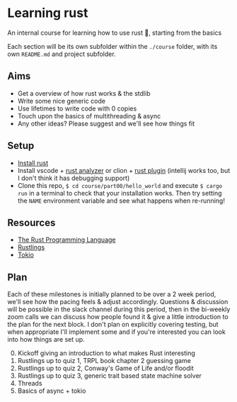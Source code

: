 # Learning rust

An internal course for learning how to use rust 🦀, starting from the basics

Each section will be its own subfolder within the `./course` folder, with its own `README.md` and project subfolder.

## Aims

- Get a overview of how rust works & the stdlib
- Write some nice generic code
- Use lifetimes to write code with 0 copies
- Touch upon the basics of multithreading & async
- Any other ideas? Please suggest and we'll see how things fit

## Setup

- [Install rust](https://www.rust-lang.org/tools/install)
- Install vscode + [rust analyzer](https://www.rust-lang.org/tools/install) or clion + [rust plugin](https://plugins.jetbrains.com/plugin/8182-rust) (intellij works too, but I don't think it has debugging support)
- Clone this repo, `$ cd course/part00/hello_world` and execute `$ cargo run` in a terminal to check that your installation works. Then try setting the `NAME` environment variable and see what happens when re-running! 

## Resources

- [The Rust Programming Language](https://doc.rust-lang.org/book/)
- [Rustlings](https://github.com/rust-lang/rustlings)
- [Tokio](https://tokio.rs/)

## Plan

Each of these milestones is initially planned to be over a 2 week period, we'll see how the pacing feels & adjust accordingly. Questions & discussion will be possible in the slack channel during this period, then in the bi-weekly zoom calls we can discuss how people found it & give a little introduction to the plan for the next block. I don't plan on explicitly covering testing, but when appropriate I'll implement some and if you're interested you can look into how things are set up.

0. Kickoff giving an introduction to what makes Rust interesting
1. Rustlings up to quiz 1, TRPL book chapter 2 guessing game
2. Rustlings up to quiz 2, Conway's Game of Life and/or floodit
3. Rustlings up to quiz 3, generic trait based state machine solver
4. Threads
5. Basics of async + tokio
